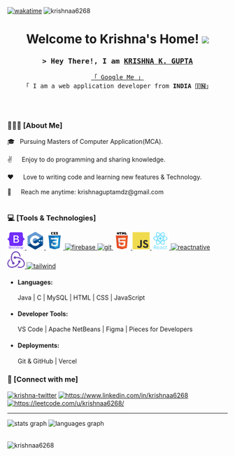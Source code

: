 [![wakatime](https://wakatime.com/badge/user/eebb3dd8-d9b2-40de-9b88-6fd6cac99dbc.svg)](https://wakatime.com/@179bf567-433f-4a26-9be6-f0c6654eb093)
<img src="https://komarev.com/ghpvc/?username=krishnaa6268&label=Profile%20views&color=0e75b6&style=flat" alt="krishnaa6268" /> 

<h1 align="center">
  Welcome to Krishna's Home!
  <img src="https://media.giphy.com/media/hvRJCLFzcasrR4ia7z/giphy.gif" width="28">
</h1>
<p align="center">
  <a src="https://readme-typing-svg.herokuapp.com/?lines= Self%20Taught%20Programmer;Curious,%20tinkerer,%20and%20explorer%20...&center=true&width=380&height=45"></a>
</p>


<!-- Intro  -->
<h3 align="center">
        <samp>&gt; Hey There!, I am
                <b><a target="_blank" href="https://krishnaaportfolio.vercel.app/">KRISHNA K. GUPTA</a></b>
        </samp>
</h3>


<p align="center"> 
  <samp>
    <a href="https://www.google.com/search?q=Krishna+Kumar+Gupta+Lnct">「 Google Me 」</a>
    <br>
    「 I am a web application developer from <b>INDIA 🇮🇳</b>」
    <br>
    <br>
  </samp>
</p>

<br>

<!-- About Section -->

<div> 
  <h3> 👨🏻‍💻 [About Me] </h3>
 🎓 &nbsp; Pursuing Masters of Computer Application(MCA). <br/><br/>
 ✌️ &emsp; Enjoy to do programming and sharing knowledge. <br/><br/>
 ❤️ &emsp; Love to writing code and learning new features & Technology.<br/><br/>
 📧 &emsp; Reach me anytime: krishnaguptamdz@gmail.com  <br/><br/>
</div> 

</div>


<div>
  <h3> 💻 [Tools & Technologies] </h3>
  <div>
<p align="left"> <a href="https://getbootstrap.com" target="_blank" rel="noreferrer"> <img src="https://raw.githubusercontent.com/devicons/devicon/master/icons/bootstrap/bootstrap-plain-wordmark.svg" alt="bootstrap" width="40" height="40"/> </a> <a href="https://www.w3schools.com/cpp/" target="_blank" rel="noreferrer"> <img src="https://raw.githubusercontent.com/devicons/devicon/master/icons/cplusplus/cplusplus-original.svg" alt="cplusplus" width="40" height="40"/> </a> <a href="https://www.w3schools.com/css/" target="_blank" rel="noreferrer"> <img src="https://raw.githubusercontent.com/devicons/devicon/master/icons/css3/css3-original-wordmark.svg" alt="css3" width="40" height="40"/> </a> <a href="https://firebase.google.com/" target="_blank" rel="noreferrer"> <img src="https://www.vectorlogo.zone/logos/firebase/firebase-icon.svg" alt="firebase" width="40" height="40"/> </a> <a href="https://git-scm.com/" target="_blank" rel="noreferrer"> <img src="https://www.vectorlogo.zone/logos/git-scm/git-scm-icon.svg" alt="git" width="40" height="40"/> </a> <a href="https://www.w3.org/html/" target="_blank" rel="noreferrer"> <img src="https://raw.githubusercontent.com/devicons/devicon/master/icons/html5/html5-original-wordmark.svg" alt="html5" width="40" height="40"/> </a> <a href="https://developer.mozilla.org/en-US/docs/Web/JavaScript" target="_blank" rel="noreferrer"> <img src="https://raw.githubusercontent.com/devicons/devicon/master/icons/javascript/javascript-original.svg" alt="javascript" width="40" height="40"/> </a> <a href="https://reactjs.org/" target="_blank" rel="noreferrer"> <img src="https://raw.githubusercontent.com/devicons/devicon/master/icons/react/react-original-wordmark.svg" alt="react" width="40" height="40"/> </a> <a href="https://reactnative.dev/" target="_blank" rel="noreferrer"> <img src="https://reactnative.dev/img/header_logo.svg" alt="reactnative" width="40" height="40"/> </a> <a href="https://redux.js.org" target="_blank" rel="noreferrer"> <img src="https://raw.githubusercontent.com/devicons/devicon/master/icons/redux/redux-original.svg" alt="redux" width="40" height="40"/> </a> <a href="https://tailwindcss.com/" target="_blank" rel="noreferrer"> <img src="https://www.vectorlogo.zone/logos/tailwindcss/tailwindcss-icon.svg" alt="tailwind" width="40" height="40"/> </a> </p>
  </div>
<p>
  
<ul>
  <li><h4>Languages:</h4> Java | C | MySQL | HTML | CSS | JavaScript</li>
  <li><h4>Developer Tools:</h4> VS Code | Apache NetBeans | Figma | Pieces for Developers</li>
  <li><h4>Deployments:</h4> Git & GitHub | Vercel</li>
</ul>
  <p>
</div>


<div>
<h3 align="left"> 🤝 [Connect with me] </h3>
<p  align="left">
<a href="https://x.com/VivekGuptaMDz/" target="blank"><img align="center" src="https://raw.githubusercontent.com/rahuldkjain/github-profile-readme-generator/master/src/images/icons/Social/twitter.svg" alt="krishna-twitter" height="30" width="40" /></a>
<a href="https://linkedin.com/in/krishnaa6268" target="blank"><img align="center" src="https://raw.githubusercontent.com/rahuldkjain/github-profile-readme-generator/master/src/images/icons/Social/linked-in-alt.svg" alt="https://www.linkedin.com/in/krishnaa6268" height="30" width="40" /></a>
<a href="https://www.leetcode.com/krishnaa6268" target="blank"><img align="center" src="https://raw.githubusercontent.com/rahuldkjain/github-profile-readme-generator/master/src/images/icons/Social/leet-code.svg" alt="https://leetcode.com/u/krishnaa6268/" height="30" width="40" /></a>
</p>
</div>

<hr>

<div>
  <div align="left">
  <img src="https://github-readme-stats.vercel.app/api?username=krishnaa6268&hide_title=false&hide_rank=false&show_icons=true&include_all_commits=true&count_private=true&disable_animations=false&theme=dracula&locale=en&hide_border=false&order=1" height="150" alt="stats graph"  />
  <img src="https://github-readme-stats.vercel.app/api/top-langs?username=krishnaa6268&locale=en&hide_title=false&layout=compact&card_width=320&langs_count=5&theme=dracula&hide_border=false&order=2" height="150" alt="languages graph"  />
</div>

  <br>
  
  <p><img align="center" src="https://github-readme-streak-stats.herokuapp.com/?user=krishnaa6268" alt="krishnaa6268" /></p>
  <br>
</div>
